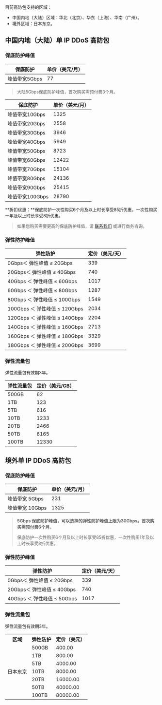 目前高防包支持的区域：
- 中国内地（大陆）区域：华北（北京）、华东（上海）、华南（广州）。
- 境外区域：日本东京。

##  **中国内地（大陆）单 IP DDoS 高防包**
###  保底防护峰值
|保底防护|单价（美元/月）|
|-|-|
|峰值带宽5Gbps|77|
>大陆5Gbps保底防护峰值，首次购买需预付费3个月。

|保底防护|单价（美元/月）|
|-|-|
|峰值带宽10Gbps|1325|
|峰值带宽20Gbps|2558|
|峰值带宽30Gbps|3946|
|峰值带宽40Gbps|5949|
|峰值带宽50Gbps|8723|
|峰值带宽60Gbps|12422|
|峰值带宽70Gbps|15104|
|峰值带宽80Gbps|24136|
|峰值带宽90Gbps|25415|
|峰值带宽100Gbps|28790|

**折扣优惠：**保底防护一次性购买6个月及以上时长享受85折优惠，一次性购买一年及以上时长享受8折优惠。
>如果您购买需要更高的保底防护峰值，请 [联系我们](https://intl.cloud.tencent.com/contact-sales) 或进行商务咨询。


### 弹性防护峰值
| 弹性防护 | 定价（美元/天） |
|---------|---------|
| 0Gbps＜ 弹性峰值 ≤  20Gbps | 339 |
| 20Gbps＜ 弹性峰值 ≤  40Gbps | 740 |
| 40Gbps ＜ 弹性峰值 ≤  60Gbps |1017 |
| 60Gbps ＜ 弹性峰值 ≤  80Gbps |1287 |
| 80Gbps ＜ 弹性峰值 ≤  100Gbps | 1549 |
| 100Gbps ＜ 弹性峰值 ≤ 120Gbps |2034 |
| 120Gbps ＜ 弹性峰值 ≤  140Gbps |2204 |
|140Gbps ＜ 弹性峰值 ≤  160Gbps| 2713 |
| 160Gbps ＜ 弹性峰值 ≤ 180Gbps | 3329 |
| 180Gbps ＜ 弹性峰值 ≤ 200Gbps| 3699 |


### 弹性流量包
弹性流量包有效期3年。

|弹性流量包|定价（美元/GB）|
|--|-|
|500GB|62|
|1TB|123|
|5TB|616|
|10TB|1233|
|20TB|2466|
|50TB|6165|
|100TB|12330|

## **境外单 IP DDoS 高防包**
### 保底防护峰值

|保底防护|单价（美元/月）|
|-|-|
|峰值带宽 5Gbps|231|
| 峰值带宽 10Gbps|1325|


>**5Gbps 保底防护峰值，可以选择的弹性防护峰值上限为30Gbps。首次购买需预付费6个月**。
>
>保底防护一次性购买6个月及以上时长享受85折优惠，一次性购买1年及以上时长享受8折优惠。


### 弹性防护峰值
| 弹性防护 | 定价（美元/天） |
|---------|---------|
| 0Gbps＜ 弹性峰值 ≤  20Gbps | 339 |
| 20Gbps＜ 弹性峰值 ≤  40Gbps | 740 |
| 40Gbps ＜ 弹性峰值 ≤  50Gbps |1017 |


### 弹性流量包
弹性流量包有效期3年。
<table>
<tr>
<th>区域</th>
<th>弹性防护</th>
<th>定价（美元）</th>
</tr>


<tr>
<td rowspan="7">日本东京</td>

<td>500GB</td>
<td>400.00</td>
</tr>

<tr>
<td>1TB</td>
<td>800.00</td>
</tr>

<tr>
<td>5TB</td>
<td>4000.00</td>
</tr>

<tr>
<td>10TB</td>
<td>8000.00</td>
</tr>

<tr>
<td>20TB</td>
<td>16000.00</td>
</tr>

<tr>
<td>50TB</td>
<td>40000.00</td>
</tr>

<tr>
<td>100TB</td>
<td>80000.00</td>
</tr>
</table>
